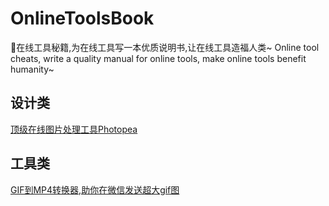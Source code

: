 # OnlineToolsBook

🌈在线工具秘籍,为在线工具写一本优质说明书,让在线工具造福人类~ Online tool cheats, write a quality manual for online tools, make online tools benefit humanity~


## 设计类

[顶级在线图片处理工具Photopea](https://www.v2fy.com/p/photopea/)


## 工具类

[GIF到MP4转换器,助你在微信发送超大gif图](https://www.v2fy.com/gif-to-mp4/)